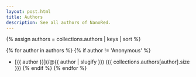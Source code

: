 ```yaml
---
layout: post.html
title: Authors
description: See all authors of NanoRed.
---
```

{% assign authors = collections.authors | keys | sort %}

{% for author in authors %}
{% if author != 'Anonymous' %}
- [{{ author }}](/@{{ author | slugify }}) ({{ collections.authors[author].size }})
{% endif %}
{% endfor %}